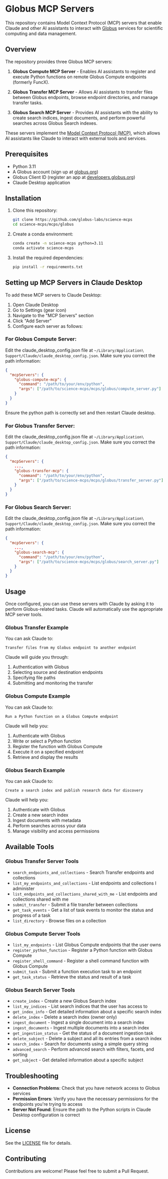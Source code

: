 # Globus MCP Servers

This repository contains Model Context Protocol (MCP) servers that enable Claude and other AI assistants to interact with [Globus](https://www.globus.org/) services for scientific computing and data management.

## Overview

The repository provides three Globus MCP servers:

1. **Globus Compute MCP Server** - Enables AI assistants to register and execute Python functions on remote Globus Compute endpoints (formerly FuncX).

2. **Globus Transfer MCP Server** - Allows AI assistants to transfer files between Globus endpoints, browse endpoint directories, and manage transfer tasks.

3. **Globus Search MCP Server** - Provides AI assistants with the ability to create search indices, ingest documents, and perform powerful searches across Globus Search indexes.

These servers implement the [Model Context Protocol (MCP)](https://github.com/anthropics/anthropic-cookbook/tree/main/mcp), which allows AI assistants like Claude to interact with external tools and services.

## Prerequisites

- Python 3.11
- A Globus account (sign up at [globus.org](https://www.globus.org/))
- Globus Client ID (register an app at [developers.globus.org](https://developers.globus.org/))
- Claude Desktop application


## Installation

1. Clone this repository:
   ```bash
   git clone https://github.com/globus-labs/science-mcps
   cd science-mcps/mcps/globus
   ```

2. Create a conda environment:
   ```bash
   conda create -n science-mcps python=3.11
   conda activate science-mcps
   ```

3. Install the required dependencies:
   ```bash
   pip install -r requirements.txt
   ```

## Setting up MCP Servers in Claude Desktop

To add these MCP servers to Claude Desktop:

1. Open Claude Desktop
2. Go to Settings (gear icon)
3. Navigate to the "MCP Servers" section
4. Click "Add Server"
5. Configure each server as follows:

### For Globus Compute Server:

Edit the claude_desktop_config.json file at `~/Library/Application\ Support/Claude/claude_desktop_config.json`. Make sure you correct the path information:

```json
{
  "mcpServers": {
    "globus-compute-mcp": {
      "command": "/path/to/your/env/python",
      "args": ["/path/to/science-mcps/mcps/globus/compute_server.py"]
    }
  }
}
```


Ensure the python path is correctly set and then restart Claude desktop.

### For Globus Transfer Server:

Edit the claude_desktop_config.json file at `~/Library/Application\ Support/Claude/claude_desktop_config.json`. Make sure you correct the path information:

```json
{
  "mcpServers": {
    ...,
    "globus-transfer-mcp": {
      "command": "/path/to/your/env/python",
      "args": ["/path/to/science-mcps/mcps/globus/transfer_server.py"]
    }
  }
}
```

### For Globus Search Server:

Edit the claude_desktop_config.json file at `~/Library/Application\ Support/Claude/claude_desktop_config.json`. Make sure you correct the path information:

```json
{
  "mcpServers": {
    ...,
    "globus-search-mcp": {
      "command": "/path/to/your/env/python",
      "args": ["/path/to/science-mcps/mcps/globus/search_server.py"]
    }
  }
}
```

## Usage

Once configured, you can use these servers with Claude by asking it to perform Globus-related tasks. Claude will automatically use the appropriate MCP server tools.

### Globus Transfer Example

You can ask Claude to:

```
Transfer files from my Globus endpoint to another endpoint
```

Claude will guide you through:
1. Authentication with Globus
2. Selecting source and destination endpoints
3. Specifying file paths
4. Submitting and monitoring the transfer

### Globus Compute Example

You can ask Claude to:

```
Run a Python function on a Globus Compute endpoint
```

Claude will help you:
1. Authenticate with Globus
2. Write or select a Python function
3. Register the function with Globus Compute
4. Execute it on a specified endpoint
5. Retrieve and display the results

### Globus Search Example

You can ask Claude to:

```
Create a search index and publish research data for discovery
```

Claude will help you:
1. Authenticate with Globus
2. Create a new search index
3. Ingest documents with metadata
4. Perform searches across your data
5. Manage visibility and access permissions

## Available Tools

### Globus Transfer Server Tools

- `search_endpoints_and_collections` - Search Transfer endpoints and collections
- `list_my_endpoints_and_collections` - List endpoints and collections I administer
- `list_endpoints_and_collections_shared_with_me` - List endpoints and collections shared with me
- `submit_transfer` - Submit a file transfer between collections
- `get_task_events` - Get a list of task events to monitor the status and progress of a task
- `list_directory` - Browse files on a collection

### Globus Compute Server Tools

- `list_my_endpoints` - List Globus Compute endpoints that the user owns
- `register_python_function` - Register a Python function with Globus Compute
- `register_shell_command` - Register a shell command function with Globus Compute
- `submit_task` - Submit a function execution task to an endpoint
- `get_task_status` - Retrieve the status and result of a task

### Globus Search Server Tools

- `create_index` - Create a new Globus Search index
- `list_my_indices` - List search indices that the user has access to
- `get_index_info` - Get detailed information about a specific search index
- `delete_index` - Delete a search index (owner only)
- `ingest_document` - Ingest a single document into a search index
- `ingest_documents` - Ingest multiple documents into a search index
- `get_ingestion_status` - Get the status of a document ingestion task
- `delete_subject` - Delete a subject and all its entries from a search index
- `search_index` - Search for documents using a simple query string
- `advanced_search` - Perform advanced search with filters, facets, and sorting
- `get_subject` - Get detailed information about a specific subject

## Troubleshooting

- **Connection Problems**: Check that you have network access to Globus services
- **Permission Errors**: Verify you have the necessary permissions for the endpoints you're trying to access
- **Server Not Found**: Ensure the path to the Python scripts in Claude Desktop configuration is correct

## License

See the [LICENSE](../../LICENSE) file for details.

## Contributing

Contributions are welcome! Please feel free to submit a Pull Request.
